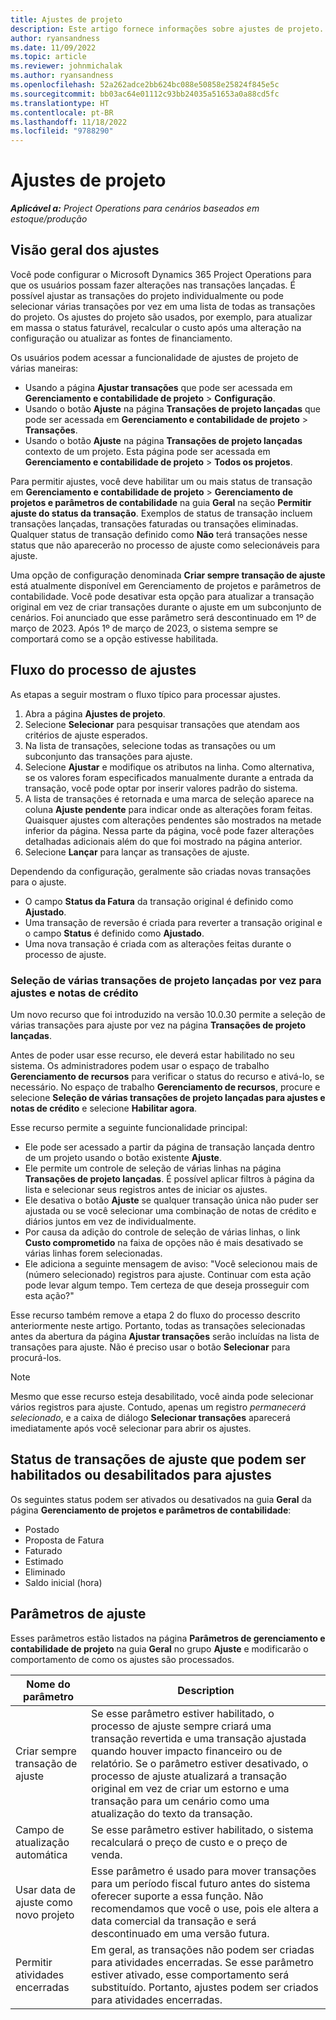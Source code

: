 ```yaml
---
title: Ajustes de projeto
description: Este artigo fornece informações sobre ajustes de projeto.
author: ryansandness
ms.date: 11/09/2022
ms.topic: article
ms.reviewer: johnmichalak
ms.author: ryansandness
ms.openlocfilehash: 52a262adce2bb624bc088e50858e25824f845e5c
ms.sourcegitcommit: bb03ac64e01112c93bb24035a51653a0a88cd5fc
ms.translationtype: HT
ms.contentlocale: pt-BR
ms.lasthandoff: 11/18/2022
ms.locfileid: "9788290"
---
```

# <a name="project-adjustments"></a>Ajustes de projeto

_**Aplicável a:** Project Operations para cenários baseados em estoque/produção_

## <a name="adjustments-overview"></a>Visão geral dos ajustes

Você pode configurar o Microsoft Dynamics 365 Project Operations para que os usuários possam fazer alterações nas transações lançadas. É possível ajustar as transações do projeto individualmente ou pode selecionar várias transações por vez em uma lista de todas as transações do projeto. Os ajustes do projeto são usados, por exemplo, para atualizar em massa o status faturável, recalcular o custo após uma alteração na configuração ou atualizar as fontes de financiamento.

Os usuários podem acessar a funcionalidade de ajustes de projeto de várias maneiras:

- Usando a página **Ajustar transações** que pode ser acessada em **Gerenciamento e contabilidade de projeto** \> **Configuração**.
- Usando o botão **Ajuste** na página **Transações de projeto lançadas** que pode ser acessada em **Gerenciamento e contabilidade de projeto** \> **Transações**.
- Usando o botão **Ajuste** na página **Transações de projeto lançadas** contexto de um projeto. Esta página pode ser acessada em **Gerenciamento e contabilidade de projeto** \> **Todos os projetos**.

Para permitir ajustes, você deve habilitar um ou mais status de transação em **Gerenciamento e contabilidade de projeto** \> **Gerenciamento de projetos e parâmetros de contabilidade** na guia **Geral** na seção **Permitir ajuste do status da transação**. Exemplos de status de transação incluem transações lançadas, transações faturadas ou transações eliminadas. Qualquer status de transação definido como **Não** terá transações nesse status que não aparecerão no processo de ajuste como selecionáveis para ajuste.

Uma opção de configuração denominada **Criar sempre transação de ajuste** está atualmente disponível em Gerenciamento de projetos e parâmetros de contabilidade. Você pode desativar esta opção para atualizar a transação original em vez de criar transações durante o ajuste em um subconjunto de cenários. Foi anunciado que esse parâmetro será descontinuado em 1º de março de 2023. Após 1º de março de 2023, o sistema sempre se comportará como se a opção estivesse habilitada.

## <a name="adjustments-process-flow"></a>Fluxo do processo de ajustes

As etapas a seguir mostram o fluxo típico para processar ajustes.

1. Abra a página **Ajustes de projeto**.
2. Selecione **Selecionar** para pesquisar transações que atendam aos critérios de ajuste esperados.
3. Na lista de transações, selecione todas as transações ou um subconjunto das transações para ajuste.
4. Selecione **Ajustar** e modifique os atributos na linha. Como alternativa, se os valores foram especificados manualmente durante a entrada da transação, você pode optar por inserir valores padrão do sistema.
5. A lista de transações é retornada e uma marca de seleção aparece na coluna **Ajuste pendente** para indicar onde as alterações foram feitas. Quaisquer ajustes com alterações pendentes são mostrados na metade inferior da página. Nessa parte da página, você pode fazer alterações detalhadas adicionais além do que foi mostrado na página anterior.
6. Selecione **Lançar** para lançar as transações de ajuste.

Dependendo da configuração, geralmente são criadas novas transações para o ajuste.

- O campo **Status da Fatura** da transação original é definido como **Ajustado**.
- Uma transação de reversão é criada para reverter a transação original e o campo **Status** é definido como **Ajustado**.
- Uma nova transação é criada com as alterações feitas durante o processo de ajuste.

### <a name="selecting-multiple-posted-project-transactions-at-a-time-for-adjustments-and-credit-notes"></a>Seleção de várias transações de projeto lançadas por vez para ajustes e notas de crédito

Um novo recurso que foi introduzido na versão 10.0.30 permite a seleção de várias transações para ajuste por vez na página **Transações de projeto lançadas**.

Antes de poder usar esse recurso, ele deverá estar habilitado no seu sistema. Os administradores podem usar o espaço de trabalho **Gerenciamento de recursos** para verificar o status do recurso e ativá-lo, se necessário. No espaço de trabalho **Gerenciamento de recursos**, procure e selecione **Seleção de várias transações de projeto lançadas para ajustes e notas de crédito** e selecione **Habilitar agora**.

Esse recurso permite a seguinte funcionalidade principal:

- Ele pode ser acessado a partir da página de transação lançada dentro de um projeto usando o botão existente **Ajuste**.
- Ele permite um controle de seleção de várias linhas na página **Transações de projeto lançadas**. É possível aplicar filtros à página da lista e selecionar seus registros antes de iniciar os ajustes.
- Ele desativa o botão **Ajuste** se qualquer transação única não puder ser ajustada ou se você selecionar uma combinação de notas de crédito e diários juntos em vez de individualmente.
- Por causa da adição do controle de seleção de várias linhas, o link **Custo comprometido** na faixa de opções não é mais desativado se várias linhas forem selecionadas.
- Ele adiciona a seguinte mensagem de aviso: "Você selecionou mais de (número selecionado) registros para ajuste. Continuar com esta ação pode levar algum tempo. Tem certeza de que deseja prosseguir com esta ação?"

Esse recurso também remove a etapa 2 do fluxo do processo descrito anteriormente neste artigo. Portanto, todas as transações selecionadas antes da abertura da página **Ajustar transações** serão incluídas na lista de transações para ajuste. Não é preciso usar o botão **Selecionar** para procurá-los.

> [!NOTE] 
> Mesmo que esse recurso esteja desabilitado, você ainda pode selecionar vários registros para ajuste. Contudo, apenas um registro *permanecerá selecionado*, e a caixa de diálogo **Selecionar transações** aparecerá imediatamente após você selecionar para abrir os ajustes.

## <a name="adjustment-transaction-statuses-that-can-be-enabled-or-disabled-for-adjustments"></a>Status de transações de ajuste que podem ser habilitados ou desabilitados para ajustes

Os seguintes status podem ser ativados ou desativados na guia **Geral** da página **Gerenciamento de projetos e parâmetros de contabilidade**:

- Postado
- Proposta de Fatura
- Faturado
- Estimado
- Eliminado
- Saldo inicial (hora)

## <a name="adjustment-parameters"></a>Parâmetros de ajuste

Esses parâmetros estão listados na página **Parâmetros de gerenciamento e contabilidade de projeto** na guia **Geral** no grupo **Ajuste** e modificarão o comportamento de como os ajustes são processados. 

| Nome do parâmetro | Description |
|----------------|-------------
| Criar sempre transação de ajuste | Se esse parâmetro estiver habilitado, o processo de ajuste sempre criará uma transação revertida e uma transação ajustada quando houver impacto financeiro ou de relatório. Se o parâmetro estiver desativado, o processo de ajuste atualizará a transação original em vez de criar um estorno e uma transação para um cenário como uma atualização do texto da transação. |
| Campo de atualização automática | Se esse parâmetro estiver habilitado, o sistema recalculará o preço de custo e o preço de venda. |
| Usar data de ajuste como novo projeto | Esse parâmetro é usado para mover transações para um período fiscal futuro antes do sistema oferecer suporte a essa função. Não recomendamos que você o use, pois ele altera a data comercial da transação e será descontinuado em uma versão futura. |
| Permitir atividades encerradas | Em geral, as transações não podem ser criadas para atividades encerradas. Se esse parâmetro estiver ativado, esse comportamento será substituído. Portanto, ajustes podem ser criados para atividades encerradas. |

